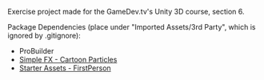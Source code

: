 Exercise project made for the GameDev.tv's Unity 3D course, section 6.

Package Dependencies (place under "Imported Assets/3rd Party", which is ignored by .gitignore):
- ProBuilder
- [Simple FX - Cartoon Particles](https://assetstore.unity.com/packages/vfx/particles/simple-fx-cartoon-particles-67834)
- [Starter Assets - FirstPerson](https://assetstore.unity.com/packages/essentials/starter-assets-firstperson-updates-in-new-charactercontroller-pa-196525)